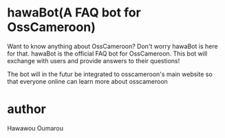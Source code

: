 # hawaBot(A FAQ bot for OssCameroon)

Want to know anything about OssCameroon? Don't worry hawaBot is here for that.
 hawaBot is the official FAQ bot for OssCameroon. This bot will exchange with users and provide answers to their questions!

 The bot will in the futur be integrated to osscameroon's main website so that everyone online can learn more about osscameroon

 # author
 Hawawou Oumarou
